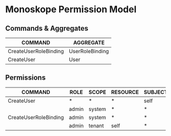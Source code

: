 # Monoskope Permission Model

## Commands & Aggregates

|        COMMAND        |    AGGREGATE    |
|-----------------------|-----------------|
| CreateUserRoleBinding | UserRoleBinding |
| CreateUser            | User            |

## Permissions

|        COMMAND        | ROLE  | SCOPE  | RESOURCE | SUBJECT |
|-----------------------|-------|--------|----------|---------|
| CreateUser            | *     | *      | *        | self    |
|                       | admin | system | *        | *       |
| CreateUserRoleBinding | admin | system | *        | *       |
|                       | admin | tenant | self     | *       |
